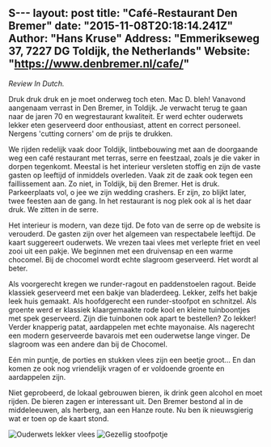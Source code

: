 S---
layout: post
title: "Café-Restaurant Den Bremer"
date: "2015-11-08T20:18:14.241Z"
Author: "Hans Kruse"
Address: "Emmerikseweg 37, 7227 DG Toldijk, the Netherlands"
Website: "https://www.denbremer.nl/cafe/"
---

_Review In Dutch._

Druk druk druk en je moet onderweg toch eten. Mac D. bleh! Vanavond aangenaam verrast in Den Bremer, in Toldijk. Je verwacht terug te gaan naar de jaren 70 en wegrestaurant kwaliteit. Er werd echter ouderwets lekker eten geserveerd door enthousiast, attent en correct personeel. Nergens 'cutting corners' om de prijs te drukken.

<!--more-->

We rijden redelijk vaak door Toldijk, lintbebouwing met aan de doorgaande weg een café restaurant met terras, serre en feestzaal, zoals je die vaker in dorpen tegenkomt. Meestal is het interieur versleten stoffig en zijn de vaste gasten op leeftijd of inmiddels overleden. Vaak zit de zaak ook tegen een faillissement aan. Zo niet, in Toldijk, bij den Bremer. Het is druk. Parkeerplaats vol, o jee we zijn wedding crashers. Er zijn, zo blijkt later, twee feesten aan de gang. In het restaurant is nog plek ook al is het daar druk. We zitten in de serre.

Het interieur is modern, van deze tijd. De foto van de serre op de website is verouderd. De gasten zijn over het algemeen van respectabele leeftijd. De kaart suggereert ouderwets. We vrezen taai vlees met verlepte friet en veel zooi uit een pakje. We beginnen met een druivensap en een warme chocomel. Bij de chocomel wordt echte slagroom geserveerd. Het wordt al beter.

Als voorgerecht kregen we runder-ragout en paddenstoelen ragout. Beide klassiek geserveerd met een bakje van bladerdeeg. Lekker, zelfs het bakje leek huis gemaakt. Als hoofdgerecht een runder-stoofpot en schnitzel. Als groente werd er klassiek klaargemaakte rode kool en kleine tuinboontjes met spek geserveerd. Zijn die tuinbonen ook apart te bestellen? Zo lekker! Verder knapperig patat, aardappelen met echte mayonaise. Als nagerecht een modern geserveerde bavarois met een ouderwetse lange vinger. De slagroom was een andere dan bij de Chocomel.

Eén min puntje, de porties en stukken vlees zijn een beetje groot... En dan komen ze ook nog vriendelijk vragen of er voldoende groente en aardappelen zijn.  

Niet geprobeerd, de lokaal gebrouwen bieren, ik drink geen alcohol en moet rijden. De bieren zagen er interessant uit. Den Bremer bestond al in de middeleeuwen, als herberg, aan een Hanze route. Nu ben ik nieuwsgierig wat er toen op de kaart stond.

![Ouderwets lekker vlees](https://lh3.googleusercontent.com/Am3AeREA-KAtTz0REmArqSEJNoxhKTGF4rp8FQdLPehbW0-egXozYhg50uuVTj3-_Oqh4CcYRzzMCsuI3ZkrQiOMBzpHAwOzi1_Qc53yjYQUP0h9fOjR1PBd0Yuqt047no7RcMozUnulaHUfbX2e8hnBBt7b36_yXljb8026043TUer2HZoube9QYLgvZNChFxf0QsQth_QCC0gyR6ChtEYQDCKSV6kEpPwJ-_YnqSZ2hWRJLV1JGuTOcKjyhhw3hXZxzx3ZqAFIHfXxlrCDpsXTvH1PK1h86FjsX4vzflYEVoDgc5-_CU925R2qZhz74Es4lKHyz76Gu208RPq4NbGHCcZbBX4Y4hUGwGgMgRUO068Ta3IojHIo-PXmL4384K9s2MVjFrh4UGg6D6lwgSLb0T_WshdBkNtVnlZcX2SNmocF0aC1u-jgAUpcVUJ6YadFBUUUreNEFHmvHs0Upqf8TErvXCLYZaLLAJ-4Od1Kr838L_YZB0mN8LiLaFVh_pDP6esJ3m7euKSbDkGu2J0daEOy075KU91FLZczgdErc4Jewq21s1WB5kDopj3gLK8VwobT2Hyy2buQDg8aSJGfNDpuRTLDQXIo9KI71zxqF7csie0Qwe6PBnFjPLkZHRbpohVIFcXNmAqfgv-3wtfBRGXMeKso-r7vcPupcQecN20i5eRcDbBu51Pqh6A=s320)
![Gezellig stoofpotje](https://lh3.googleusercontent.com/JshxtD84auc2ib9gQ1yEphMCM0C4M1QB3MNStTeeti3EYxVBaoqS0_hRWrq-Y2ho8eumkXqn0L8m5ToKgL56xQOFSapFz7dRs1BjxM0MfdATOZ-GA1xCSBadbj_xL-p9ETgdVWnVkPqrBfIHjcDY0KefJER8ortjiSohA4GeeE_LCRkuutjLuAv_Y_Y18Cc92G-hlTH0qMfnjXh_8CQIlEJ-6OSLLG41hTb9iUW-c-BsfnvX2qXueDv6xB5CJTZZgU9i23P-RLkXoo1eD0PPQ-qLyVJMNHz7Xcby4WrdUvknrM6Dh18B6DbU9JYrBvJhLrg_AC0WzmpgWw7_NqdOzTt1YhpDIGB0YLxTcezD2hFC2SjhwjW0kAiqSFK_rwlA_vB4sndU2ueMl3z6QhqETZr8sZ5neKNZCmeVq3H6Pdp1g_xxWwGCuykKhYoLujykkfa-m4HN_Zj9Hbz7Eehq1hxvxu-8dP2AtTU4DRdhU1qlYApMdzpDOQQeWfXafvEGO97qnRrhzjtx76pieG7Eq2gFuHhlH-Ym3R6M6q_YUFv2w-kqzdDNc7YrGzvfsLz0U3YqJAIKCj7r6WjqLVyfrE67neGtfzjSepHyoHtUwCE-6gPU9tBEPnJgB5tLi0WSeZputybijrQF1PeDCy-EVqUzrI8y8z2_stpngj2refdsz9W6GnRChC491IF-MUY=s320)
